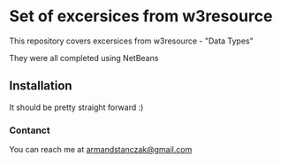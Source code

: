 # Set of excersices from w3resource

This repository covers excersices from w3resource - "Data Types"

They were all completed using NetBeans

## Installation

It should be pretty straight forward :)

### Contanct

You can reach me at armandstanczak@gmail.com
